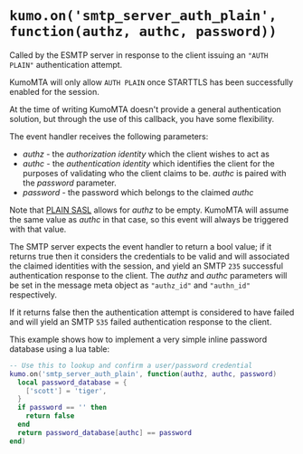 # `kumo.on('smtp_server_auth_plain', function(authz, authc, password))`

Called by the ESMTP server in response to the client issuing an `"AUTH PLAIN"`
authentication attempt.

KumoMTA will only allow `AUTH PLAIN` once STARTTLS has been successfully
enabled for the session.

At the time of writing KumoMTA doesn't provide a general authentication
solution, but through the use of this callback, you have some flexibility.

The event handler receives the following parameters:

* *authz* - the *authorization identity* which the client wishes to act as
* *authc* - the *authentication identity* which identifies the client for the
  purposes of validating who the client claims to be.  *authc* is paired
  with the *password* parameter.
* *password* - the password which belongs to the claimed *authc*

Note that [PLAIN SASL](https://www.rfc-editor.org/rfc/rfc4616) allows for *authz*
to be empty.  KumoMTA will assume the same value as *authc* in that case, so
this event will always be triggered with that value.

The SMTP server expects the event handler to return a bool value; if it returns
true then it considers the credentials to be valid and will associated the claimed
identities with the session, and yield an SMTP `235` successful authentication
response to the client.  The *authz* and *authc* parameters will be set
in the message meta object as `"authz_id"` and `"authn_id"` respectively.

If it returns false then the authentication attempt is considered to have failed
and will yield an SMTP `535` failed authentication response to the client.

This example shows how to implement a very simple inline password database
using a lua table:

```lua
-- Use this to lookup and confirm a user/password credential
kumo.on('smtp_server_auth_plain', function(authz, authc, password)
  local password_database = {
    ['scott'] = 'tiger',
  }
  if password == '' then
    return false
  end
  return password_database[authc] == password
end)
```
